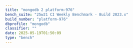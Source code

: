 ```yaml
---
title: "mongodb 2 platform-976"
bench_suite: "25w21 CI Weekly Benchmark - Build 2023.x"
build_number: "platform-976"
dbprofile: "mongodb"
classifier: ""
date: 2025-05-19T01:50:09
type: "bench"
---
```

